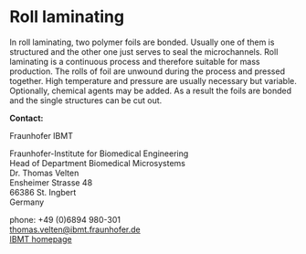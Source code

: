# Roll laminating

In roll laminating, two polymer foils are bonded. Usually one of them is structured and the other one just serves to seal the microchannels. Roll laminating is a continuous process and therefore suitable for mass production. The rolls of foil are unwound during the process and pressed together. High temperature and pressure are usually necessary but variable. Optionally, chemical agents may be added. As a result the foils are bonded and the single structures can be cut out.
<!--break-->
__Contact:__

Fraunhofer IBMT

Fraunhofer-Institute for Biomedical Engineering  
Head of Department Biomedical Microsystems  
Dr. Thomas Velten  
Ensheimer Strasse 48   
66386 St. Ingbert   
Germany

phone: +49 (0)6894 980-301   
thomas.velten@ibmt.fraunhofer.de  
[IBMT homepage](http://www.ibmt.fraunhofer.de/fhg/ibmt_en/biomedical_engineering/biomedical_microsystems/microsensors_microfluidics/index.jsp)